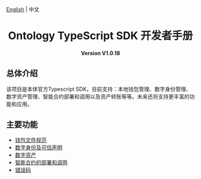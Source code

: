[English](../en/README.md) | 中文

<h1 align="center">Ontology TypeScript SDK 开发者手册</h1>
<h4 align="center">Version V1.0.18 </h4>

## 总体介绍

该项目是本体官方Typescript SDK，目前支持：本地钱包管理、数字身份管理、数字资产管理、智能合约部署和调用以及资产转账等等。未来还将支持更丰富的功能和应用。


## 主要功能


- [钱包文件规范](Wallet_File_Specification.md)
- [数字身份及可信声明](identity_claim.md)
- [数字资产](asset.md)
- [智能合约的部署和调用](smart_contract.md)
- [错误码](errorcode.md)
